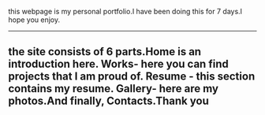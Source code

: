 this webpage is my personal portfolio.I have been doing this for 7 days.I hope you enjoy.

------------------------------------------------------------------------------------------
the site consists of 6 parts.Home is an introduction here.
Works- here you can find projects that I am proud of.
Resume - this section contains my resume.
Gallery- here are my photos.And finally,
Contacts.Thank you
------------------------------------------------------------------------------------------
